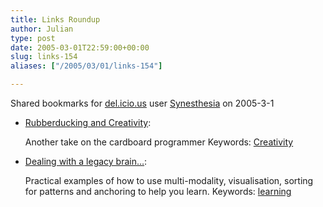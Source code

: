 ```yaml
---
title: Links Roundup
author: Julian
type: post
date: 2005-03-01T22:59:00+00:00
slug: links-154 
aliases: ["/2005/03/01/links-154"]

---
```

Shared bookmarks for [del.icio.us][1] user  [Synesthesia][2] on 2005-3-1

  * [Rubberducking and Creativity][3]:
  
    Another take on the cardboard programmer Keywords: [Creativity][4]
  * [Dealing with a legacy brain&#8230;][5]:
  
    Practical examples of how to use multi-modality, visualisation, sorting for patterns and anchoring to help you learn. Keywords: [learning][6]

 [1]: https://del.icio.us/
 [2]: https://del.icio.us/synesthesia
 [3]: https://headrush.typepad.com/creating_passionate_users/2005/01/rubberducking_a.html "https://headrush.typepad.com/creating_passionate_users/2005/01/rubberducking_a.html"
 [4]: https://del.icio.us/synesthesia/Creativity
 [5]: https://headrush.typepad.com/creating_passionate_users/2005/02/dealing_with_a_.html "https://headrush.typepad.com/creating_passionate_users/2005/02/dealing_with_a_.html"
 [6]: https://del.icio.us/synesthesia/learning